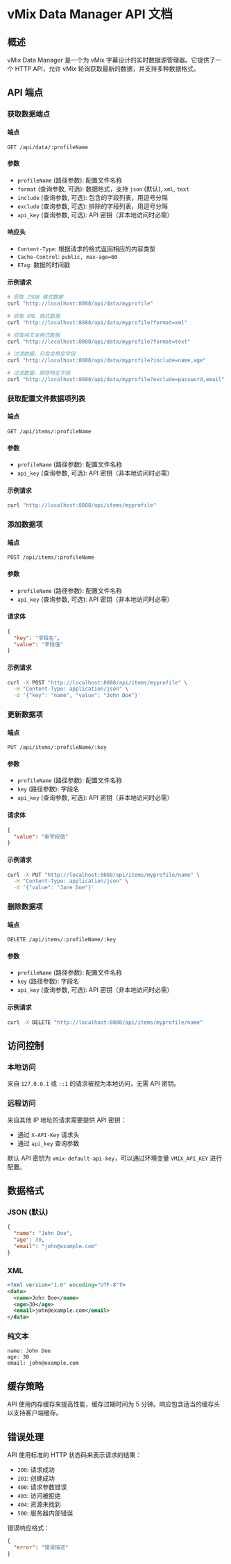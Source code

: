 # vMix Data Manager API 文档

## 概述

vMix Data Manager 是一个为 vMix 字幕设计的实时数据源管理器。它提供了一个 HTTP API，允许 vMix 轮询获取最新的数据，并支持多种数据格式。

## API 端点

### 获取数据端点

#### 端点
```
GET /api/data/:profileName
```

#### 参数
- `profileName` (路径参数): 配置文件名称
- `format` (查询参数, 可选): 数据格式，支持 `json` (默认), `xml`, `text`
- `include` (查询参数, 可选): 包含的字段列表，用逗号分隔
- `exclude` (查询参数, 可选): 排除的字段列表，用逗号分隔
- `api_key` (查询参数, 可选): API 密钥（非本地访问时必需）

#### 响应头
- `Content-Type`: 根据请求的格式返回相应的内容类型
- `Cache-Control`: `public, max-age=60`
- `ETag`: 数据的时间戳

#### 示例请求
```bash
# 获取 JSON 格式数据
curl "http://localhost:8088/api/data/myprofile"

# 获取 XML 格式数据
curl "http://localhost:8088/api/data/myprofile?format=xml"

# 获取纯文本格式数据
curl "http://localhost:8088/api/data/myprofile?format=text"

# 过滤数据，只包含特定字段
curl "http://localhost:8088/api/data/myprofile?include=name,age"

# 过滤数据，排除特定字段
curl "http://localhost:8088/api/data/myprofile?exclude=password,email"
```

### 获取配置文件数据项列表

#### 端点
```
GET /api/items/:profileName
```

#### 参数
- `profileName` (路径参数): 配置文件名称
- `api_key` (查询参数, 可选): API 密钥（非本地访问时必需）

#### 示例请求
```bash
curl "http://localhost:8088/api/items/myprofile"
```

### 添加数据项

#### 端点
```
POST /api/items/:profileName
```

#### 参数
- `profileName` (路径参数): 配置文件名称
- `api_key` (查询参数, 可选): API 密钥（非本地访问时必需）

#### 请求体
```json
{
  "key": "字段名",
  "value": "字段值"
}
```

#### 示例请求
```bash
curl -X POST "http://localhost:8088/api/items/myprofile" \
  -H "Content-Type: application/json" \
  -d '{"key": "name", "value": "John Doe"}'
```

### 更新数据项

#### 端点
```
PUT /api/items/:profileName/:key
```

#### 参数
- `profileName` (路径参数): 配置文件名称
- `key` (路径参数): 字段名
- `api_key` (查询参数, 可选): API 密钥（非本地访问时必需）

#### 请求体
```json
{
  "value": "新字段值"
}
```

#### 示例请求
```bash
curl -X PUT "http://localhost:8088/api/items/myprofile/name" \
  -H "Content-Type: application/json" \
  -d '{"value": "Jane Doe"}'
```

### 删除数据项

#### 端点
```
DELETE /api/items/:profileName/:key
```

#### 参数
- `profileName` (路径参数): 配置文件名称
- `key` (路径参数): 字段名
- `api_key` (查询参数, 可选): API 密钥（非本地访问时必需）

#### 示例请求
```bash
curl -X DELETE "http://localhost:8088/api/items/myprofile/name"
```

## 访问控制

### 本地访问
来自 `127.0.0.1` 或 `::1` 的请求被视为本地访问，无需 API 密钥。

### 远程访问
来自其他 IP 地址的请求需要提供 API 密钥：
- 通过 `X-API-Key` 请求头
- 通过 `api_key` 查询参数

默认 API 密钥为 `vmix-default-api-key`，可以通过环境变量 `VMIX_API_KEY` 进行配置。

## 数据格式

### JSON (默认)
```json
{
  "name": "John Doe",
  "age": 30,
  "email": "john@example.com"
}
```

### XML
```xml
<?xml version="1.0" encoding="UTF-8"?>
<data>
  <name>John Doe</name>
  <age>30</age>
  <email>john@example.com</email>
</data>
```

### 纯文本
```
name: John Doe
age: 30
email: john@example.com
```

## 缓存策略

API 使用内存缓存来提高性能，缓存过期时间为 5 分钟。响应包含适当的缓存头以支持客户端缓存。

## 错误处理

API 使用标准的 HTTP 状态码来表示请求的结果：
- `200`: 请求成功
- `201`: 创建成功
- `400`: 请求参数错误
- `403`: 访问被拒绝
- `404`: 资源未找到
- `500`: 服务器内部错误

错误响应格式：
```json
{
  "error": "错误描述"
}
